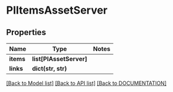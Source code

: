 # PIItemsAssetServer

## Properties
Name | Type | Notes
------------ | ------------- | -------------
**items** | **list[PIAssetServer]**
**links** | **dict(str, str)**

[[Back to Model list]](../../DOCUMENTATION.md#documentation-for-models) [[Back to API list]](../../DOCUMENTATION.md#documentation-for-api-endpoints) [[Back to DOCUMENTATION]](../../DOCUMENTATION.md)
